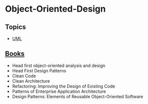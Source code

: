 # Object-Oriented-Design

## Topics 
 - [UML](#UML) 

## [Books](#books) 
- Head first object-oriented analysis and design
- Head First Design Patterns
- Clean Code
- Clean Architecture
- Refactoring: Improving the Design of Existing Code
- Patterns of Enterprise Application Architecture
- Design Patterns: Elements of Reusable Object-Oriented Software

